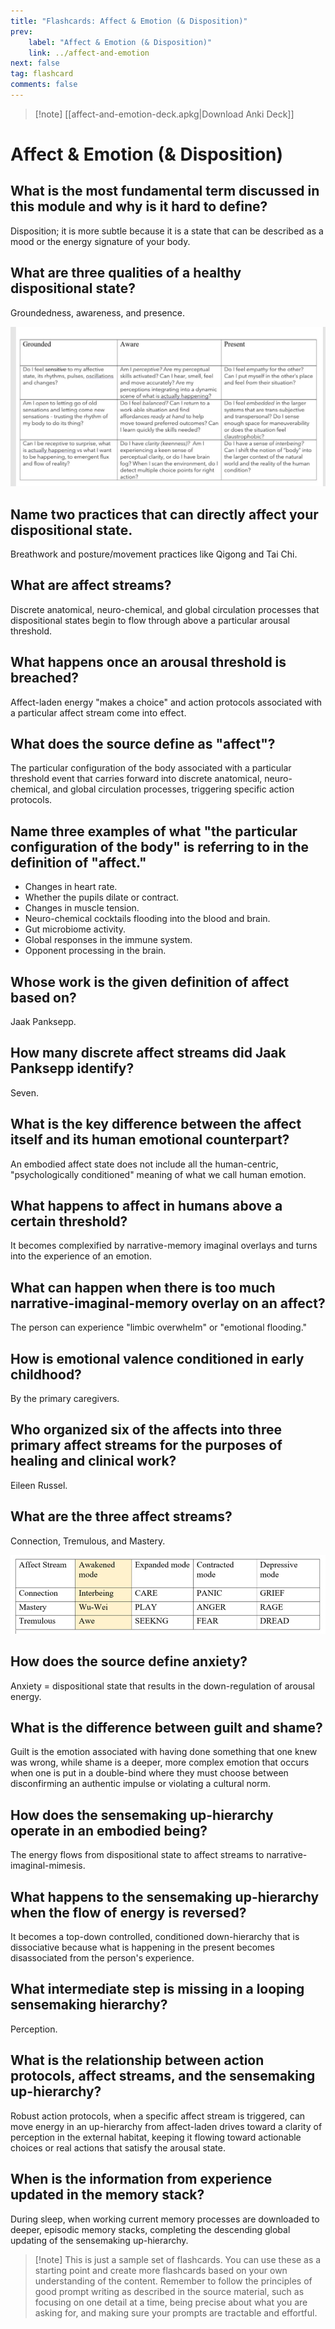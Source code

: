 ```yaml
---
title: "Flashcards: Affect & Emotion (& Disposition)"
prev:
    label: "Affect & Emotion (& Disposition)"
    link: ../affect-and-emotion
next: false
tag: flashcard
comments: false
---
```



> [!note] [[affect-and-emotion-deck.apkg|Download Anki Deck]]

# Affect & Emotion (& Disposition)

## What is the most fundamental term discussed in this module and why is it hard to define?
Disposition; it is more subtle because it is a state that can be described as a mood or the energy signature of your body.

## What are three qualities of a healthy dispositional state?
Groundedness, awareness, and presence.

![GAP](gap.jpg)

## Name two practices that can directly affect your dispositional state.
Breathwork and posture/movement practices like Qigong and Tai Chi.

## What are affect streams?
Discrete anatomical, neuro-chemical, and global circulation processes that dispositional states begin to flow through above a particular arousal threshold.

## What happens once an arousal threshold is breached?
Affect-laden energy "makes a choice" and action protocols associated with a particular affect stream come into effect.

## What does the source define as "affect"?
The particular configuration of the body associated with a particular threshold event that carries forward into discrete anatomical, neuro-chemical, and global circulation processes, triggering specific action protocols.

## Name three examples of what "the particular configuration of the body" is referring to in the definition of "affect."

- Changes in heart rate.
- Whether the pupils dilate or contract.
- Changes in muscle tension.
- Neuro-chemical cocktails flooding into the blood and brain.
- Gut microbiome activity.
- Global responses in the immune system.
- Opponent processing in the brain.

## Whose work is the given definition of affect based on?
Jaak Panksepp.

## How many discrete affect streams did Jaak Panksepp identify?
Seven.

## What is the key difference between the affect itself and its human emotional counterpart?
An embodied affect state does not include all the human-centric, "psychologically conditioned" meaning of what we call human emotion.

## What happens to affect in humans above a certain threshold?
It becomes complexified by narrative-memory imaginal overlays and turns into the experience of an emotion.

## What can happen when there is too much narrative-imaginal-memory overlay on an affect?
The person can experience "limbic overwhelm" or "emotional flooding."

## How is emotional valence conditioned in early childhood?
By the primary caregivers.

## Who organized six of the affects into three primary affect streams for the purposes of healing and clinical work?
Eileen Russel.

## What are the three affect streams?
Connection, Tremulous, and Mastery.

![Affect Streams Full](affect-streams-full.jpg)

## How does the source define anxiety?
Anxiety = dispositional state that results in the down-regulation of arousal energy.

## What is the difference between guilt and shame?
Guilt is the emotion associated with having done something that one knew was wrong, while shame is a deeper, more complex emotion that occurs when one is put in a double-bind where they must choose between disconfirming an authentic impulse or violating a cultural norm.

## How does the sensemaking up-hierarchy operate in an embodied being?
The energy flows from dispositional state to affect streams to narrative-imaginal-mimesis.

## What happens to the sensemaking up-hierarchy when the flow of energy is reversed?
It becomes a top-down controlled, conditioned down-hierarchy that is dissociative because what is happening in the present becomes disassociated from the person's experience.

## What intermediate step is missing in a looping sensemaking hierarchy?
Perception.

## What is the relationship between action protocols, affect streams, and the sensemaking up-hierarchy?
Robust action protocols, when a specific affect stream is triggered, can move energy in an up-hierarchy from affect-laden drives toward a clarity of perception in the external habitat, keeping it flowing toward actionable choices or real actions that satisfy the arousal state.

## When is the information from experience updated in the memory stack?
During sleep, when working current memory processes are downloaded to deeper, episodic memory stacks, completing the descending global updating of the sensemaking up-hierarchy.

> [!note] This is just a sample set of flashcards. You can use these as a starting point and create more flashcards based on your own understanding of the content. Remember to follow the principles of good prompt writing as described in the source material, such as focusing on one detail at a time, being precise about what you are asking for, and making sure your prompts are tractable and effortful.
